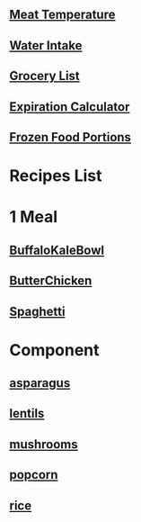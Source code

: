 ## [Meat Temperature](https://www.clickthisnick.com/recipes/meatTemp.html)
## [Water Intake](https://www.clickthisnick.com/recipes/waterIntake.html)
## [Grocery List](https://www.clickthisnick.com/recipes/groceryList.html)
## [Expiration Calculator](https://www.clickthisnick.com/recipes/expirationCalculator.html)
## [Frozen Food Portions](https://www.clickthisnick.com/recipes/frozenFood.html)
# Recipes List
# 1 Meal
## [BuffaloKaleBowl](https://www.clickthisnick.com/recipes/dist/buffalokalebowl.html)

## [ButterChicken](https://www.clickthisnick.com/recipes/dist/butterchicken.html)

## [Spaghetti](https://www.clickthisnick.com/recipes/dist/spaghetti.html)

# Component
## [asparagus](https://www.clickthisnick.com/recipes/dist/asparagus.html)

## [lentils](https://www.clickthisnick.com/recipes/dist/lentils.html)

## [mushrooms](https://www.clickthisnick.com/recipes/dist/mushrooms.html)

## [popcorn](https://www.clickthisnick.com/recipes/dist/popcorn.html)

## [rice](https://www.clickthisnick.com/recipes/dist/rice.html)

